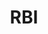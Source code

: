 ---
title: RBI
crosslinks:
- UnresolvedMysteries
- legaladvice
- Scams
- whatisthisthing
- ARG
- WhatIsThisPainting
- HelpMeFind
- WTF
- videos
- enhanceenhanceenhance
- creepypasta
- OutOfTheLoop
- Connecticut
- conspiracy
- southcarolina
- PacificCrestTrail
- zeropointmodule
- SpyGadgets
- Genealogy
- AskPhysics
---